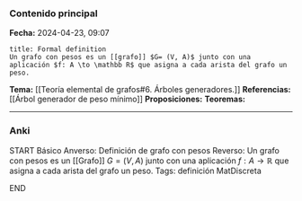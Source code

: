 ### Contenido principal

**Fecha:** 2024-04-23, 09:07

```ad-formal
title: Formal definition
Un grafo con pesos es un [[grafo]] $G= (V, A)$ junto con una aplicación $f: A \to \mathbb R$ que asigna a cada arista del grafo un peso.
```

**Tema:** [[Teoría elemental de grafos#6. Árboles generadores.]]
**Referencias:** [[Árbol generador de peso mínimo]]
**Proposiciones:**
**Teoremas:**

---
### Anki

START
Básico
Anverso: Definición de grafo con pesos
Reverso: Un grafo con pesos es un [[Grafo]] $G= (V, A)$ junto con una aplicación $f: A \to \mathbb R$ que asigna a cada arista del grafo un peso.
Tags: definición MatDiscreta
<!--ID: 1717176517346-->
END